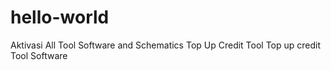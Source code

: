 # hello-world
Aktivasi All Tool Software and Schematics Top Up Credit Tool
Top up credit Tool Software
